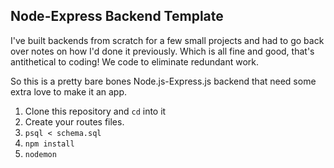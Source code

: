 ## Node-Express Backend Template

I've built backends from scratch for a few small projects and had to go back over notes on how I'd done it previously. Which is all fine and good, that's antithetical to coding! We code to eliminate redundant work.

So this is a pretty bare bones Node.js-Express.js backend that need some extra love to make it an app.

1.  Clone this repository and `cd` into it
2.  Create your routes files.
3.  `psql < schema.sql`
4.  `npm install`
5.  `nodemon`
